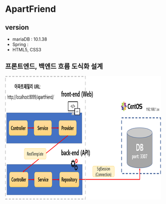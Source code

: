 # ApartFriend
## version
- mariaDB : 10.1.38
- Spring : 
- HTML5, CSS3 

## 프론트엔드, 백엔드 흐름 도식화 설계
<img src="https://github.com/skok1025/ApartFriend/blob/master/docs/4.etc/apartfriend%20backend%2C%20frontend%20%EC%84%A4%EA%B3%84.png" width=800 height=400/>
